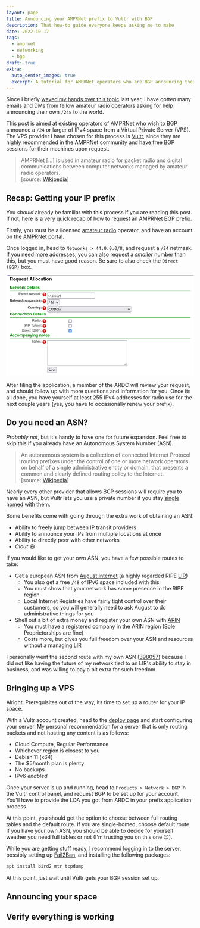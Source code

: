 ```yaml
---
layout: page
title: Announcing your AMPRNet prefix to Vultr with BGP
description: That how-to guide everyone keeps asking me to make
date: 2022-10-17
tags:
  - amprnet
  - networking
  - bgp
draft: true
extra:
  auto_center_images: true
  excerpt: A tutorial for AMPRNet operators who are BGP announcing their first prefix to Vultr
---
```


Since I briefly [waved my hands over this topic](/blog/amprnet-bgp/) last year, I have gotten many emails and DMs from fellow amateur radio operators asking for help announcing their own `/24`s to the world. 

This post is aimed at existing operators of AMPRNet who wish to BGP announce a `/24` or larger of IPv4 space from a Virtual Private Server (VPS). The VPS provider I have chosen for this process is [Vultr](https://www.vultr.com/?ref=8932365), since they are highly recommended in the AMPRNet community and have free BGP sessions for their machines upon request.

> AMPRNet [...] is used in amateur radio for packet radio and digital communications between computer networks managed by amateur radio operators.
> <br>\[source: [Wikipedia](https://en.wikipedia.org/wiki/AMPRNet)]

## Recap: Getting your IP prefix

You *should* already be familiar with this process if you are reading this post. If not, here is a very quick recap of how to request an AMPRNet BGP prefix.

Firstly, you must be a licensed [amateur radio](https://en.wikipedia.org/wiki/Amateur_radio) operator, and have an account on the [AMPRNet portal](https://portal.ampr.org/).

Once logged in, head to `Networks > 44.0.0.0/8`, and request a `/24` netmask. If you need more addresses, you can also request a *smaller* number than this, but you must have good reason. Be sure to also check the `Direct (BGP)` box.

![A screenshot of the prefix request page](/images/posts/ampr-vultr-bgp/request-page.png)

After filing the application, a member of the ARDC will review your request, and should follow up with more questions and information for you. Once its all done, you have yourself at least 255 IPv4 addresses for radio use for the next couple years (yes, you have to occasionally renew your prefix).

## Do you need an ASN?

*Probably not*, but it's handy to have one for future expansion. Feel free to skip this if you already have an Autonomous System Number (ASN).

> An autonomous system is a collection of connected Internet Protocol routing prefixes under the control of one or more network operators on behalf of a single administrative entity or domain, that presents a common and clearly defined routing policy to the Internet.
> <br>\[source: [Wikipedia](https://en.wikipedia.org/wiki/Autonomous_system_(Internet))]

Nearly every other provider that allows BGP sessions will require you to have an ASN, but Vultr lets you use a private number if you stay [single homed](https://www.datapacket.com/blog/multihomed-network-vs-single-homed-network) with them.

Some benefits come with going through the extra work of obtaining an ASN:

- Ability to freely jump between IP transit providers
- Ability to announce your IPs from multiple locations at once
- Ability to directly peer with other networks
- *Clout* :laughing:

If you would like to get your own ASN, you have a few possible routes to take:

- Get a european ASN from [August Internet](https://august.tw/) (a highly regarded RIPE [LIR](https://en.wikipedia.org/wiki/Regional_Internet_registry#Local_Internet_registry))
  - You also get a free `/48` of IPv6 space included with this
  - You must show that your network has some presence in the RIPE region
  - Local Internet Registries have fairly tight control over their customers, so you will generally need to ask August to do administrative things for you
- Shell out a bit of extra money and register your own ASN with [ARIN](https://www.arin.net/)
  - You must have a registered company in the ARIN region (Sole Proprietorships are fine)
  - Costs more, but gives you full freedom over your ASN and resources without a managing LIR

I personally went the second route with my own ASN ([398057](https://bgp.tools/as/398057)) because I did not like having the future of my network tied to an LIR's ability to stay in business, and was willing to pay a bit extra for such freedom.

## Bringing up a VPS

Alright. Prerequisites out of the way, its time to set up a router for your IP space.

With a Vultr account created, head to the [deploy page](https://my.vultr.com/deploy/?ref=8932365) and start configuring your server. My personal recommendation for a server that is only routing packets and not hosting any content is as follows:

- Cloud Compute, Regular Performance
- Whichever region is closest to you
- Debian 11 (x64)
- The $5/month plan is plenty
- No backups
- IPv6 *enabled*

Once your server is up and running, head to `Products > Network > BGP` in the Vultr control panel, and request BGP to be set up for your account. You'll have to provide the LOA you got from ARDC in your prefix application process.

At this point, you should get the option to choose between full routing tables and the default route. If you are single-homed, choose default route. If you have your own ASN, you should be able to decide for yourself weather you need full tables or not (I'm trusting you on this one :wink:).

While you are getting stuff ready, I recommend logging in to the server, possibly setting up [Fail2Ban](https://www.fail2ban.org/wiki/index.php/Main_Page), and installing the following packages:

```bash
apt install bird2 mtr tcpdump
```

At this point, just wait until Vultr gets your BGP session set up.

## Announcing your space



## Verify everything is working
